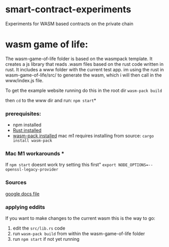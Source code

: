 # smart-contract-experiments

Experiments for WASM based contracts on the private chain

# wasm game of life:
The wasm-game-of-life folder is based on the wasmpack template. It creates a js library that reads .wasm files based on the rust code written in rust. 
It includes a www folder with the current test app. im using the rust in wasm-game-of-life/src/ to generate the wasm, which i will then call in the www/index.js file.

To get the example website running do this in the root dir
`wasm-pack build`

then `cd` to the www dir and run:
`npm start`*

### prerequisites:
- npm installed
- [Rust installed](https://doc.rust-lang.org/cargo/getting-started/installation.html)
- [wasm-pack installed](https://rustwasm.github.io/wasm-pack/installer/) mac m1 requires installing from source: `cargo install wasm-pack`

### Mac M1 workarounds *
If `npm start` doesnt work try setting this first"
```export NODE_OPTIONS=--openssl-legacy-provider```


### Sources
[google docs file](https://docs.google.com/document/d/1Xl2XafnHi23MNX3fybREtzYsC7czphoEg3EZsccwJgY/edit?usp=sharing)


### applying eddits
If you want to make changes to the current wasm this is the way to go:
1. edit the `src/lib.rs` code 
2. run `wasm-pack build` from within the wasm-game-of-life folder
3. run `npm start` if not yet running
